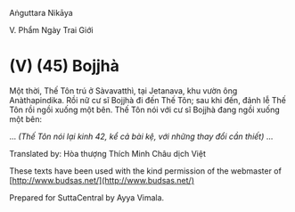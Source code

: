 Aṅguttara Nikāya

V. Phẩm Ngày Trai Giới

# (V) (45) Bojjhà

Một thời, Thế Tôn trú ở Sàvavatthì, tại Jetanava, khu vườn ông Anàthapindika. Rồi nữ cư sĩ Bojjhà đi đến Thế Tôn; sau khi đến, đảnh lễ Thế Tôn rồi ngồi xuống một bên. Thế Tôn nói với cư sĩ Bojjhà đang ngồi xuống một bên:

... _(Thế Tôn nói lại kinh 42, kể cả bài kệ, với những thay đổi cần thiết)_ ...

Translated by: Hòa thượng Thích Minh Châu dịch Việt

These texts have been used with the kind permission of the webmaster of [http://www.budsas.net/](http://www.budsas.net/)

Prepared for SuttaCentral by Ayya Vimala.